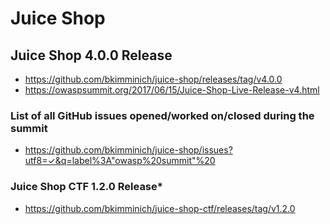 # Juice Shop

## Juice Shop 4.0.0 Release
 * https://github.com/bkimminich/juice-shop/releases/tag/v4.0.0
* https://owaspsummit.org/2017/06/15/Juice-Shop-Live-Release-v4.html
 
### List of all GitHub issues opened/worked on/closed during the summit

* https://github.com/bkimminich/juice-shop/issues?utf8=✓&q=label%3A"owasp%20summit"%20
 
### Juice Shop CTF 1.2.0 Release*

* https://github.com/bkimminich/juice-shop-ctf/releases/tag/v1.2.0
